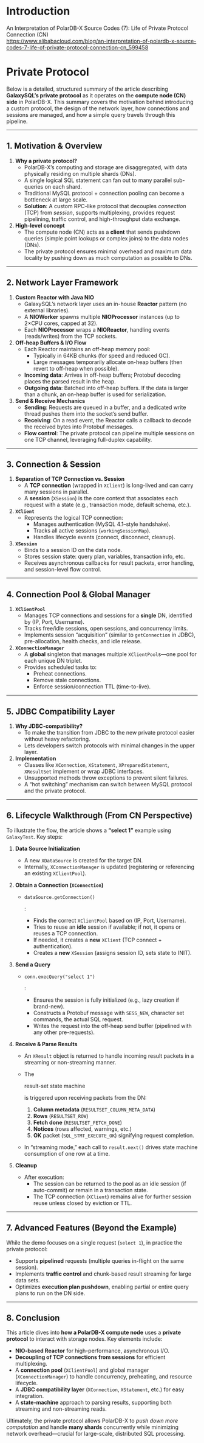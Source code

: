 # Introduction

An Interpretation of PolarDB-X Source Codes (7): Life of Private Protocol Connection (CN)  
https://www.alibabacloud.com/blog/an-interpretation-of-polardb-x-source-codes-7-life-of-private-protocol-connection-cn_599458

# Private Protocol

Below is a detailed, structured summary of the article describing **GalaxySQL’s private protocol** as it operates on the **compute node (CN) side** in PolarDB-X. This summary covers the motivation behind introducing a custom protocol, the design of the network layer, how connections and sessions are managed, and how a simple query travels through this pipeline.

------

## 1. Motivation & Overview

1. **Why a private protocol?**
   - PolarDB-X’s computing and storage are disaggregated, with data physically residing on multiple shards (DNs).
   - A single logical SQL statement can fan out to many parallel sub-queries on each shard.
   - Traditional MySQL protocol + connection pooling can become a bottleneck at large scale.
   - **Solution**: A custom RPC-like protocol that decouples *connection* (TCP) from *session*, supports multiplexing, provides request pipelining, traffic control, and high-throughput data exchange.
2. **High-level concept**
   - The compute node (CN) acts as a **client** that sends pushdown queries (simple point lookups or complex joins) to the data nodes (DNs).
   - The private protocol ensures minimal overhead and maximum data locality by pushing down as much computation as possible to DNs.

------

## 2. Network Layer Framework

1. **Custom Reactor with Java NIO**
   - GalaxySQL’s network layer uses an in-house **Reactor** pattern (no external libraries).
   - A **NIOWorker** spawns multiple **NIOProcessor** instances (up to 2×CPU cores, capped at 32).
   - Each **NIOProcessor** wraps a **NIOReactor**, handling events (reads/writes) from the TCP sockets.
2. **Off-heap Buffers & I/O Flow**
   - Each Reactor maintains an off-heap memory pool:
     - Typically in 64KB chunks (for speed and reduced GC).
     - Large messages temporarily allocate on-heap buffers (then revert to off-heap when possible).
   - **Incoming data**: Arrives in off-heap buffers; Protobuf decoding places the parsed result in the heap.
   - **Outgoing data**: Batched into off-heap buffers. If the data is larger than a chunk, an on-heap buffer is used for serialization.
3. **Send & Receive Mechanics**
   - **Sending**: Requests are queued in a buffer, and a dedicated write thread pushes them into the socket’s send buffer.
   - **Receiving**: On a read event, the Reactor calls a callback to decode the received bytes into Protobuf messages.
   - **Flow control**: The private protocol can pipeline multiple sessions on one TCP channel, leveraging full-duplex capability.

------

## 3. Connection & Session

1. **Separation of TCP Connection vs. Session**
   - A **TCP connection** (wrapped in `XClient`) is long-lived and can carry many sessions in parallel.
   - A **session** (`XSession`) is the core context that associates each request with a state (e.g., transaction mode, default schema, etc.).
2. **`XClient`**
   - Represents the logical TCP connection:
     - Manages authentication (MySQL 4.1–style handshake).
     - Tracks all active sessions (`workingSessionMap`).
     - Handles lifecycle events (connect, disconnect, cleanup).
3. **`XSession`**
   - Binds to a session ID on the data node.
   - Stores session state: query plan, variables, transaction info, etc.
   - Receives asynchronous callbacks for result packets, error handling, and session-level flow control.

------

## 4. Connection Pool & Global Manager

1. **`XClientPool`**
   - Manages TCP connections and sessions for a **single** DN, identified by (IP, Port, Username).
   - Tracks free/idle sessions, open sessions, and concurrency limits.
   - Implements session “acquisition” (similar to `getConnection` in JDBC), pre-allocation, health checks, and idle release.
2. **`XConnectionManager`**
   - A **global** singleton that manages multiple `XClientPool`s—one pool for each unique DN triplet.
   - Provides scheduled tasks to:
     - Preheat connections.
     - Remove stale connections.
     - Enforce session/connection TTL (time-to-live).

------

## 5. JDBC Compatibility Layer

1. **Why JDBC-compatibility?**
   - To make the transition from JDBC to the new private protocol easier without heavy refactoring.
   - Lets developers switch protocols with minimal changes in the upper layer.
2. **Implementation**
   - Classes like `XConnection`, `XStatement`, `XPreparedStatement`, `XResultSet` implement or wrap JDBC interfaces.
   - Unsupported methods throw exceptions to prevent silent failures.
   - A “hot switching” mechanism can switch between MySQL protocol and the private protocol.

------

## 6. Lifecycle Walkthrough (From CN Perspective)

To illustrate the flow, the article shows a **“select 1”** example using `GalaxyTest`. Key steps:

1. **Data Source Initialization**

   - A new `XDataSource` is created for the target DN.
   - Internally, `XConnectionManager` is updated (registering or referencing an existing `XClientPool`).

2. **Obtain a Connection (`XConnection`)**

   - ```
     dataSource.getConnection()
     ```

     :

     - Finds the correct `XClientPool` based on (IP, Port, Username).
     - Tries to reuse an **idle** session if available; if not, it opens or reuses a TCP connection.
     - If needed, it creates a **new** `XClient` (TCP connect + authentication).
     - Creates a **new** `XSession` (assigns session ID, sets state to INIT).

3. **Send a Query**

   - ```
     conn.execQuery("select 1")
     ```

     :

     - Ensures the session is fully initialized (e.g., lazy creation if brand-new).
     - Constructs a Protobuf message with `SESS_NEW`, character set commands, the actual SQL request.
     - Writes the request into the off-heap send buffer (pipelined with any other pre-requests).

4. **Receive & Parse Results**

   - An `XResult` object is returned to handle incoming result packets in a streaming or non-streaming manner.

   - The 

     result-set state machine

      is triggered upon receiving packets from the DN:

     1. **Column metadata** (`RESULTSET_COLUMN_META_DATA`)
     2. **Rows** (`RESULTSET_ROW`)
     3. **Fetch done** (`RESULTSET_FETCH_DONE`)
     4. **Notices** (rows affected, warnings, etc.)
     5. **OK** packet (`SQL_STMT_EXECUTE_OK`) signifying request completion.

   - In “streaming mode,” each call to `result.next()` drives state machine consumption of one row at a time.

5. **Cleanup**

   - After execution:
     - The session can be returned to the pool as an idle session (if auto-commit) or remain in a transaction state.
     - The TCP connection (`XClient`) remains alive for further session reuse unless closed by eviction or TTL.

------

## 7. Advanced Features (Beyond the Example)

While the demo focuses on a single request (`select 1`), in practice the private protocol:

- Supports **pipelined** requests (multiple queries in-flight on the same session).
- Implements **traffic control** and chunk-based result streaming for large data sets.
- Optimizes **execution plan pushdown**, enabling partial or entire query plans to run on the DN side.

------

## 8. Conclusion

This article dives into **how a PolarDB-X compute node** uses a **private protocol** to interact with storage nodes. Key elements include:

- **NIO-based Reactor** for high-performance, asynchronous I/O.
- **Decoupling of TCP connections from sessions** for efficient multiplexing.
- A **connection pool** (`XClientPool`) and global manager (`XConnectionManager`) to handle concurrency, preheating, and resource lifecycle.
- A **JDBC compatibility layer** (`XConnection`, `XStatement`, etc.) for easy integration.
- A **state-machine** approach to parsing results, supporting both streaming and non-streaming reads.

Ultimately, the private protocol allows PolarDB-X to *push down more computation* and handle **many shards** concurrently while minimizing network overhead—crucial for large-scale, distributed SQL processing.